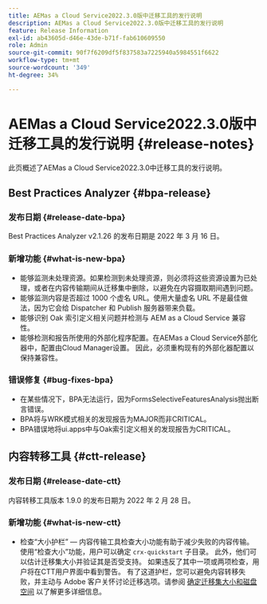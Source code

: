 ```yaml
---
title: AEMas a Cloud Service2022.3.0版中迁移工具的发行说明
description: AEMas a Cloud Service2022.3.0版中迁移工具的发行说明
feature: Release Information
exl-id: ab43605d-d46e-43de-b71f-fab610609550
role: Admin
source-git-commit: 90f7f6209df5f837583a7225940a5984551f6622
workflow-type: tm+mt
source-wordcount: '349'
ht-degree: 34%

---
```


# AEMas a Cloud Service2022.3.0版中迁移工具的发行说明 {#release-notes}

此页概述了AEMas a Cloud Service2022.3.0中迁移工具的发行说明。

## Best Practices Analyzer {#bpa-release}

### 发布日期 {#release-date-bpa}

Best Practices Analyzer v2.1.26 的发布日期是 2022 年 3 月 16 日。

### 新增功能 {#what-is-new-bpa}

* 能够监测未处理资源。如果检测到未处理资源，则必须将这些资源设置为已处理，或者在内容传输期间从迁移集中删除，以避免在内容摄取期间遇到问题。
* 能够监测内容是否超过 1000 个虚名 URL。使用大量虚名 URL 不是最佳做法，因为它会给 Dispatcher 和 Publish 服务器带来负载。
* 能够识别 Oak 索引定义相关问题并检测与 AEM as a Cloud Service 兼容性。
* 能够检测和报告所使用的外部化程序配置。在AEMas a Cloud Service外部化器中，配置由Cloud Manager设置。 因此，必须重构现有的外部化器配置以保持兼容性。

### 错误修复 {#bug-fixes-bpa}

* 在某些情况下，BPA无法运行，因为FormsSelectiveFeaturesAnalysis抛出断言错误。
* BPA将与WRK模式相关的发现报告为MAJOR而非CRITICAL。
* BPA错误地将ui.apps中与Oak索引定义相关的发现报告为CRITICAL。

## 内容转移工具 {#ctt-release}

### 发布日期 {#release-date-ctt}

内容转移工具版本 1.9.0 的发布日期为 2022 年 2 月 28 日。

### 新增功能 {#what-is-new-ctt}

* 检查“大小护栏” — 内容传输工具检查大小功能有助于减少失败的内容传输。 使用“检查大小”功能，用户可以确定 `crx-quickstart` 子目录。 此外，他们可以估计迁移集大小并验证其是否受支持。 如果违反了其中一项或两项检查，用户将在CTT用户界面中看到警告。 有了这道护栏，您可以避免内容转移失败，并主动与 Adobe 客户关怀讨论迁移选项。请参阅 [确定迁移集大小和磁盘空间](https://experienceleague.adobe.com/docs/experience-manager-cloud-service/content/migration-journey/cloud-migration/content-transfer-tool/getting-started-content-transfer-tool.html#migration-set-size) 以了解更多详细信息。

